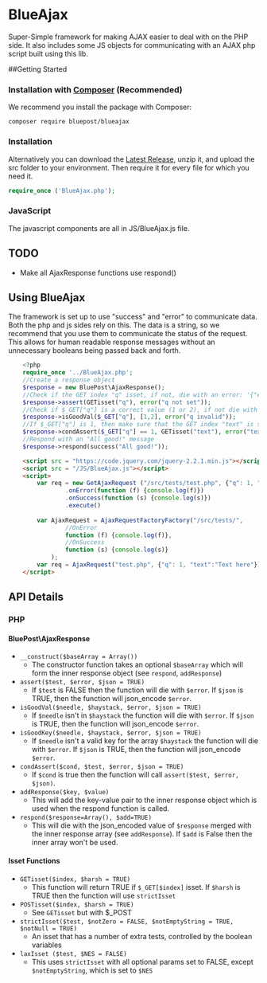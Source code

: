 # BlueAjax
Super-Simple framework for making AJAX easier to deal with on the PHP side. It also includes some JS objects for communicating with an AJAX php script built using this lib.

##Getting Started
### Installation with <a href="https://getcomposer.org/">Composer</a> (<b>Recommended</b>)
We recommend you install the package with Composer:
```
composer require bluepost/blueajax
```
### Installation
Alternatively you can download the <a href="https://github.com/BluePost/BlueAjax/releases/latest">Latest Release</a>, unzip it, and upload the src folder to your environment. Then require it for every file for which you need it. 
```php
require_once ('BlueAjax.php');
```

### JavaScript
The javascript components are all in JS/BlueAjax.js file.

## TODO
* Make all AjaxResponse functions use respond()

## Using BlueAjax
The framework is set up to use "success" and "error" to communicate data. Both the php and js sides rely on this. The data is a string, so we
recommend that you use them to communicate the status of the request. This allows for human readable response messages without an unnecessary
booleans being passed back and forth. 
```php
    <?php
    require_once '../BlueAjax.php';
    //Create a response object
    $response = new BluePost\AjaxResponse();
    //Check if the GET index "q" isset, if not, die with an error: '{"error":"q not set"}'
    $response->assert(GETisset("q"), error("q not set"));
    //Check if $_GET["q"] is a correct value (1 or 2), if not die with an error: '{"error":"q invalid"}'
    $response->isGoodVal($_GET["q"], [1,2], error("q invalid"));
    //If $_GET["q"] is 1, then make sure that the GET index "text" is set. If not, die with an error: '{"error":"text not set"}'
    $response->condAssert($_GET["q"] == 1, GETisset("text"), error("text not set"));
    //Respond with an "All good!" message
    $response->respond(success("All good!"));
```

```html
    <script src = "https://code.jquery.com/jquery-2.2.1.min.js"></script>
    <script src = "/JS/BlueAjax.js"></script>
    <script>
        var req = new GetAjaxRequest ("/src/tests/test.php", {"q": 1, "text":"Text here"})
                .onError(function (f) {console.log(f)})
                .onSuccess(function (s) {console.log(s)})
                .execute()
        
        var AjaxRequest = AjaxRequestFactoryFactory("/src/tests/", 
                //OnError
                function (f) {console.log(f)},
                //OnSuccess
                function (s) {console.log(s)}
            );
        var req = AjaxRequest("test.php", {"q": 1, "text":"Text here"}).execute()
    </script>
```
## API Details
### PHP
#### BluePost\AjaxResponse
* `__construct($baseArray = Array())`
  * The constructor function takes an optional `$baseArray` which will form the inner response object (see `respond`, `addResponse`)
* `assert($test, $error, $json = TRUE)`
  * If `$test` is FALSE then the function will die with `$error`. If `$json` is TRUE, then the function will json_encode `$error`.
* `isGoodVal($needle, $haystack, $error, $json = TRUE)`
  * If `$needle` isn't in `$haystack` the function will die with `$error`. If `$json` is TRUE, then the function will json_encode `$error`.
* `isGoodKey($needle, $haystack, $error, $json = TRUE)`
  * If `$needle` isn't a valid key for the array `$haystack` the function will die with `$error`. If `$json` is TRUE, then the function will json_encode `$error`.
* `condAssert($cond, $test, $error, $json = TRUE)`
  * If `$cond` is true then the function will call `assert($test, $error, $json)`.
* `addResponse($key, $value)`
  * This will add the key-value pair to the inner response object which is used when the respond function is called.
* `respond($response=Array(), $add=TRUE)`
  * This will die with the json_encoded value of `$response` merged with the inner response array (see `addResponse`). If `$add` is False then the inner array won't be used.

#### Isset Functions
* `GETisset($index, $harsh = TRUE)`
  * This function will return TRUE if `$_GET[$index]` isset. If `$harsh` is TRUE then the function will use `strictIsset`
* `POSTisset($index, $harsh = TRUE)`
  * See `GETisset` but with $_POST
* `strictIsset($test, $notZero = FALSE, $notEmptyString = TRUE, $notNull = TRUE)`
    * An isset that has a number of extra tests, controlled by the boolean variables
* `laxIsset ($test, $NES = FALSE)`
  * This uses `strictIsset` with all optional params set to FALSE, except `$notEmptyString`, which is set to `$NES`